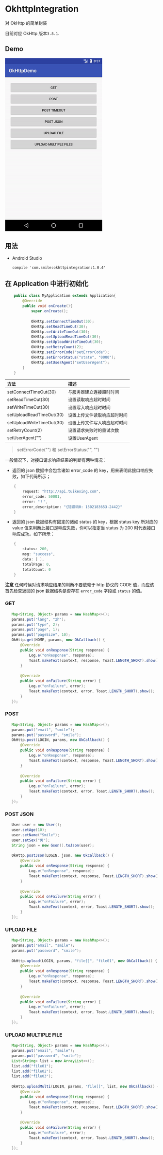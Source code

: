 # OkhttpIntegration

对 OkHttp 的简单封装

目前对应 OkHttp 版本`3.8.1`.

## Demo
<img src="gif/demo01.gif" alt="demo"/>


## 用法

* Android Studio
	
	```
	compile 'com.smile:okhttpintegration:1.0.4'
	```
	
## 在 Application 中进行初始化
```java
    public class MyApplication extends Application{	
        @Override
        public void onCreate(){
            super.onCreate();

            OkHttp.setConnectTimeOut(30);
            OkHttp.setReadTimeOut(30);
            OkHttp.setWriteTimeOut(30);
            OkHttp.setUploadReadTimeOut(30);
            OkHttp.setUploadWriteTimeOut(30);
            OkHttp.setRetryCount(2);
            OkHttp.setErrorCode("setErrorCode");
            OkHttp.setErrorStatus("state", "0000");
            OkHttp.setUserAgent("setUserAgent");
        }
    }
```


|方法                        |    描述                  |
|:--------                  | :--------                 |
|setConnectTimeOut(30)      |与服务器建立连接超时时间    |
|setReadTimeOut(30)         |设置读取响应超时时间        |
|setWriteTimeOut(30)        |设置写入响应超时时间        |
|setUploadReadTimeOut(30)   |设置上传文件读取响应超时时间 |
|setUploadWriteTimeOut(30)  |设置上传文件写入响应超时时间 |
|setRetryCount(2)           |设置请求失败时的重试次数      |
|setUserAgent("")           |设置UserAgent                |

>setErrorCode("") 和 setErrorStatus("", "")


一般情况下，对接口请求响应结果的判断有两种情况：
- 返回的 json 数据中会包含诸如 error_code 的 key，用来表明此接口响应失败，如下代码所示；
```java
    {
        request: "http://api.tuikexing.com",
        error_code: 50001,
        error: "！",
        error_description: "{错误码0: 1502183653-2442}"
    }
```
- 返回的 json 数据结构有固定的诸如 status 的 key，根据 status key 所对应的 value 值来判断此接口是响应失败，你可以指定当 status 为 200 时代表接口响应成功。如下所示：
```java
    {
        status: 200,
        msg: "success",
        data: [ ],
        totalPage: 0,
        totalCount: 0
    }
```


**注意** 任何时候对请求响应结果的判断不要依赖于 http 协议的 CODE 值，而应该首先检查返回的 json 数据结构是否存在 `error_code` 字段或 `status` 的值。


### GET

```java
   Map<String, Object> params = new HashMap<>();
   params.put("lang", "zh");
   params.put("type", 2);
   params.put("page", 1);
   params.put("pageSize", 10);
   OkHttp.get(HOME, params, new OkCallback() {
       @Override
       public void onResponse(String response) {
           Log.e("onResponse", response);
           Toast.makeText(context, response, Toast.LENGTH_SHORT).show();
       }
 
       @Override
       public void onFailure(String error) {
           Log.e("onFailure", error);
           Toast.makeText(context, error, Toast.LENGTH_SHORT).show();
       }
   });
```

### POST

```java
   Map<String, Object> params = new HashMap<>();
   params.put("email", "smile");
   params.put("password", "smile");
   OkHttp.post(LOGIN, params, new OkCallback() {
       @Override
       public void onResponse(String response) {
           Log.e("onResponse", response);
           Toast.makeText(context, response, Toast.LENGTH_SHORT).show();
       }
 
       @Override
       public void onFailure(String error) {
           Log.e("onFailure", error);
           Toast.makeText(context, error, Toast.LENGTH_SHORT).show();
       }
   });

```


### POST JSON

```java
   User user = new User();
   user.setAge(10);
   user.setName("Smile");
   user.setSex("男");
   String json = new Gson().toJson(user);
   
   OkHttp.postJson(LOGIN, json, new OkCallback() {
       @Override
       public void onResponse(String response) {
           Log.e("onResponse", response);
           Toast.makeText(context, response, Toast.LENGTH_SHORT).show();
       }
 
       @Override
       public void onFailure(String error) {
           Log.e("onFailure", error);
           Toast.makeText(context, error, Toast.LENGTH_SHORT).show();
       }
   });

```

### UPLOAD FILE

```java
   Map<String, Object> params = new HashMap<>();
   params.put("email", "smile");
   params.put("password", "smile");
   
   OkHttp.upload(LOGIN, params, "file[]", "file01", new OkCallback() {
       @Override
       public void onResponse(String response) {
           Log.e("onResponse", response);
           Toast.makeText(context, response, Toast.LENGTH_SHORT).show();
       }
 
       @Override
       public void onFailure(String error) {
           Log.e("onFailure", error);
           Toast.makeText(context, error, Toast.LENGTH_SHORT).show();
       }
   });

```

### UPLOAD MULTIPLE FILE

```java
   Map<String, Object> params = new HashMap<>();
   params.put("email", "smile");
   params.put("password", "smile");
   List<String> list = new ArrayList<>();
   list.add("file01");
   list.add("file02");
   list.add("file03");
   
   OkHttp.uploadMulti(LOGIN, params, "file[]", list, new OkCallback() {
       @Override
       public void onResponse(String response) {
           Log.e("onResponse", response);
           Toast.makeText(context, response, Toast.LENGTH_SHORT).show();
       }
 
       @Override
       public void onFailure(String error) {
           Log.e("onFailure", error);
           Toast.makeText(context, error, Toast.LENGTH_SHORT).show();
       }
   });

```




